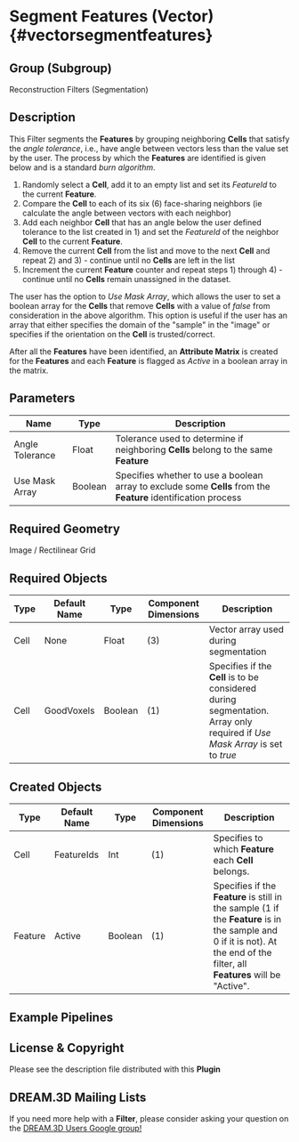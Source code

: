 Segment Features (Vector) {#vectorsegmentfeatures}
======

## Group (Subgroup) ##

Reconstruction Filters (Segmentation)

## Description ##

This Filter segments the **Features** by grouping neighboring **Cells** that satisfy the *angle tolerance*, i.e., have angle between vectors less than the value set by the user. The process by which the **Features** are identified is given below and is a standard *burn algorithm*.

1) Randomly select a **Cell**, add it to an empty list and set its *FeatureId* to the current **Feature**.
2) Compare the **Cell** to each of its six (6) face-sharing neighbors (ie calculate the angle between vectors with each neighbor)
3) Add each neighbor **Cell** that has an angle below the user defined tolerance to the list created in 1) and set the *FeatureId* of the neighbor **Cell** to the current **Feature**.
4) Remove the current **Cell** from the list and move to the next **Cell** and repeat 2) and 3) - continue until no **Cells** are left in the list
5) Increment the current **Feature** counter and repeat steps 1) through 4) - continue until no **Cells** remain unassigned in the dataset.

The user has the option to *Use Mask Array*, which allows the user to set a boolean array for the **Cells** that remove **Cells** with a value of *false* from consideration in the above algorithm. This option is useful if the user has an array that either specifies the domain of the "sample" in the "image" or specifies if the orientation on the **Cell** is trusted/correct.

After all the **Features** have been identified, an **Attribute Matrix** is created for the **Features** and each **Feature** is flagged as *Active* in a boolean array in the matrix.


## Parameters ##

| Name | Type | Description |
|------|------| ----------- |
| Angle Tolerance | Float | Tolerance used to determine if neighboring **Cells** belong to the same **Feature** |
| Use Mask Array | Boolean | Specifies whether to use a boolean array to exclude some **Cells** from the **Feature** identification process |

## Required Geometry ##

Image / Rectilinear Grid

## Required Objects ##

| Type | Default Name | Type | Component Dimensions | Description |
|------|--------------|-------------|---------|-----|
| Cell | None | Float | (3) | Vector array used during segmentation |
| Cell | GoodVoxels | Boolean | (1) | Specifies if the **Cell** is to be considered during segmentation.  Array only required if *Use Mask Array* is set to *true* |

## Created Objects ##

| Type | Default Name | Type | Component Dimensions | Description |
|------|--------------|-------------|---------|-----|
| Cell | FeatureIds | Int | (1) | Specifies to which **Feature** each **Cell** belongs. |
| Feature | Active | Boolean | (1) | Specifies if the **Feature** is still in the sample (1 if the **Feature** is in the sample and 0 if it is not). At the end of the filter, all **Features** will be "Active". |


## Example Pipelines ##



## License & Copyright ##

Please see the description file distributed with this **Plugin**

## DREAM.3D Mailing Lists ##

If you need more help with a **Filter**, please consider asking your question on the [DREAM.3D Users Google group!](https://groups.google.com/forum/?hl=en#!forum/dream3d-users)


